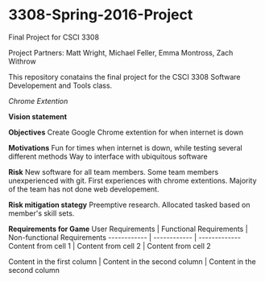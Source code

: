 # 3308-Spring-2016-Project
Final Project for CSCI 3308

Project Partners: Matt Wright, Michael Feller, Emma Montross, Zach Withrow

This repository conatains the final project for the CSCI 3308 Software Developement and Tools class.

*Chrome Extention*

**Vision statement**

**Objectives**
  Create Google Chrome extention for when internet is down
  
**Motivations**
  Fun for times when internet is down, while testing several different methods
  Way to interface with ubiquitous software
  
**Risk**
  New software for all team members.
  Some team members unexperienced with git.
  First experiences with chrome extentions.
  Majority of the team has not done web developement.
  
**Risk mitigation stategy**
  Preemptive research.
  Allocated tasked based on member's skill sets.
  
**Requirements for Game**
 User Requirements | Functional Requirements | Non-functional Requirements
------------ | ------------ | -------------
Content from cell 1 | Content from cell 2 | Content from cell 2

Content in the first column | Content in the second column | Content in the second column
